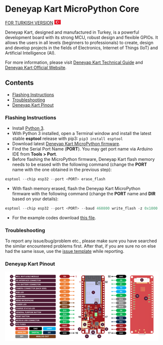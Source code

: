 # Deneyap Kart MicroPython Core 
[FOR TURKISH VERSION](docs/others/README_tr.md) ![trflag](docs/others/tr.png)

Deneyap Kart, designed and manufactured in Turkey, is a powerful development board with its strong MCU, robust design and flexible GPIOs. It allows the users in all levels (beginners to professionals) to create, design and develop projects in the fields of Electronics, Internet of Things (IoT) and Artificial Intelligence (AI). 

For more information, please visit [Deneyap Kart Technical Guide](https://docs.deneyapkart.org/#deneyap-kart) and [Deneyap Kart Official Website](https://deneyapkart.org).

## Contents
- [Flashing Instructions](#flashing-instructions)
- [Troubleshooting](#troubleshooting)
- [Deneyap Kart Pinout](#deneyap-kart-pinout)

### Flashing Instructions
- Install [Python 3](https://www.python.org/downloads/).
- With Python 3 installed, open a Terminal window and install the latest stable **esptool** release with pip3:
  `pip3 install esptool`
- Download latest [Deneyap Kart MicroPython firmware](https://github.com/deneyapkart/deneyapkart-micropython-core/releases/download/1.0.0/deneyapkart_micropython_v1.0.0.bin).
- Find the Serial Port Name (**PORT**). You may get port name via Arduino IDE from **Tools > Port**.
- Before flashing the MicroPython firmware, Deneyap Kart flash memory needs to be erased with the following command (change the **PORT** name with the one obtained in the previous step):
```python
esptool --chip esp32 --port <PORT> erase_flash
```
- With flash memory erased, flash the Deneyap Kart MicroPython firmware with the following command (change the **PORT** name and **DIR** based on your details):
```python
esptool --chip esp32 --port <PORT> --baud 460800 write_flash -z 0x1000 <DIR (Deneyap Kart MicroPython firmware path)>
```
- For the example codes download [this file](https://github.com/deneyapkart/deneyapkart-micropython-core/releases/download/1.0.0/micropython_examples.rar).

### Troubleshooting
To report any issue/bug/problem etc., please make sure you have searched the similar encountered problems first. After that, if you are sure no on else had the same issue, use the [issue template](.github/ISSUE_TEMPLATE/bug_report.md) while reporting.  

### Deneyap Kart Pinout
![PinoutENG](docs/others/DeneyapKartPinoutENG_mpv1.0.png)